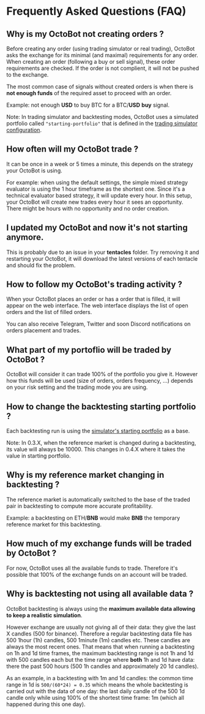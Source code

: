Frequently Asked Questions (FAQ)
================================

Why is my OctoBot not creating orders ?
---------------------------------------

Before creating any order (using trading simulator or real trading),
OctoBot asks the exchange for its minimal (and maximal) requirements for
any order. When creating an order (following a buy or sell signal),
these order requirements are checked. If the order is not complient, it
will not be pushed to the exchange.

The most common case of signals without created orders is when there is
**not enough funds** of the required asset to proceed with an order.

Example: not enough **USD** to buy BTC for a BTC/**USD** **buy** signal.

Note: In trading simulator and backtesting modes, OctoBot uses a
simulated portfolio called `"starting-portfolio"` that is defined in the
[trading simulator configuration](Simulator.html#starting-portfolio).

How often will my OctoBot trade ?
---------------------------------

It can be once in a week or 5 times a minute, this depends on the
strategy your OctoBot is using.

For example: when using the default settings, the simple mixed strategy
evaluator is using the 1 hour timeframe as the shortest one. Since it's
a technical evaluator based strategy, it will update every hour. In this
setup, your OctoBot will create new trades every hour it sees an
opportunity. There might be hours with no opportunity and no order
creation.

I updated my OctoBot and now it's not starting anymore.
--------------------------------------------------------

This is probably due to an issue in your **tentacles** folder. Try
removing it and restarting your OctoBot, it will download the latest
versions of each tentacle and should fix the problem.

How to follow my OctoBot's trading activity ?
----------------------------------------------

When your OctoBot places an order or has a order that is filled, it will
appear on the web interface. The web interface displays the list of open
orders and the list of filled orders.

You can also receive Telegram, Twitter and soon Discord notifications on
orders placement and trades.

What part of my portoflio will be traded by OctoBot ?
-----------------------------------------------------

OctoBot will consider it can trade 100% of the portfolio you give it.
However how this funds will be used (size of orders, orders frequency,
\...) depends on your risk setting and the trading mode you are using.

How to change the backtesting starting portfolio ?
--------------------------------------------------

Each backtesting run is using the [simulator's starting
portfolio](Simulator.html#starting-portfolio) as a base.

Note: In 0.3.X, when the reference market is changed during a
backtesting, its value will always be 10000. This changes in 0.4.X where
it takes the value in starting portfolio.

Why is my reference market changing in backtesting ?
----------------------------------------------------

The reference market is automatically switched to the base of the traded
pair in backtesting to compute more accurate profitability.

Example: a backtesting on ETH/**BNB** would make **BNB** the temporary
reference market for this backtesting.

How much of my exchange funds will be traded by OctoBot ?
---------------------------------------------------------

For now, OctoBot uses all the available funds to trade. Therefore it's
possible that 100% of the exchange funds on an account will be traded.

Why is backtesting not using all available data ?
-------------------------------------------------

OctoBot backtesting is always using the **maximum available data
allowing to keep a realistic simulation**.

However exchange are usually not giving all of their data: they give the
last X candles (500 for binance). Therefore a regular backtesting data
file has 500 1hour (1h) candles, 500 1minute (1m) candles etc. These
candles are always the most recent ones. That means that when running a
backtesting on 1h and 1d time frames, the maximum backtesting range is
not 1h and 1d with 500 candles each but the time range where **both** 1h
and 1d have data: there the past 500 hours (500 1h candles and
approximately 20 1d candles).

As an example, in a backtesting with 1m and 1d candles: the common time
range in 1d is `500/(60*24) = 0.35` which means the whole backtesting is
carried out with the data of one day: the last daily candle of the 500
1d candle only while using 100% of the shortest time frame: 1m (which
all happened during this one day).
